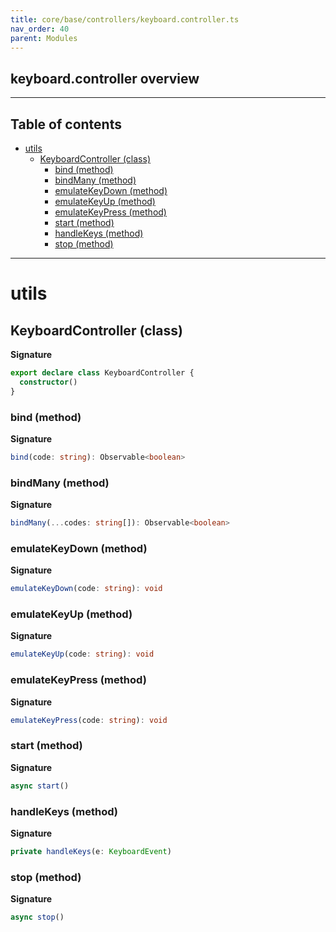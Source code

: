 ```yaml
---
title: core/base/controllers/keyboard.controller.ts
nav_order: 40
parent: Modules
---
```


## keyboard.controller overview

---

<h2 class="text-delta">Table of contents</h2>

- [utils](#utils)
  - [KeyboardController (class)](#keyboardcontroller-class)
    - [bind (method)](#bind-method)
    - [bindMany (method)](#bindmany-method)
    - [emulateKeyDown (method)](#emulatekeydown-method)
    - [emulateKeyUp (method)](#emulatekeyup-method)
    - [emulateKeyPress (method)](#emulatekeypress-method)
    - [start (method)](#start-method)
    - [handleKeys (method)](#handlekeys-method)
    - [stop (method)](#stop-method)

---

# utils

## KeyboardController (class)

**Signature**

```ts
export declare class KeyboardController {
  constructor()
}
```

### bind (method)

**Signature**

```ts
bind(code: string): Observable<boolean>
```

### bindMany (method)

**Signature**

```ts
bindMany(...codes: string[]): Observable<boolean>
```

### emulateKeyDown (method)

**Signature**

```ts
emulateKeyDown(code: string): void
```

### emulateKeyUp (method)

**Signature**

```ts
emulateKeyUp(code: string): void
```

### emulateKeyPress (method)

**Signature**

```ts
emulateKeyPress(code: string): void
```

### start (method)

**Signature**

```ts
async start()
```

### handleKeys (method)

**Signature**

```ts
private handleKeys(e: KeyboardEvent)
```

### stop (method)

**Signature**

```ts
async stop()
```
